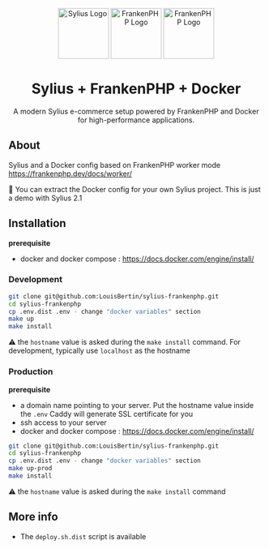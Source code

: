 <p align="center">
    <img alt="Sylius Logo" src="https://avatars.githubusercontent.com/u/719423?s=280&v=4" height="100">
    <img alt="FrankenPHP Logo" src="https://frankenphp.dev/img/dab.svg" height="100">
    <img alt="FrankenPHP Logo" src="https://training.galaxyproject.org/training-material/topics/admin/images/docker_whale.png" height="100">
</p>

<h1 align="center">Sylius + FrankenPHP + Docker</h1>

<p align="center">A modern Sylius e-commerce setup powered by FrankenPHP and Docker for high-performance applications.</p>

## About
Sylius and a Docker config based on FrankenPHP worker mode https://frankenphp.dev/docs/worker/

🚨 You can extract the Docker config for your own Sylius project. This is just a demo with Sylius 2.1

## Installation

**prerequisite**

- docker and docker compose : https://docs.docker.com/engine/install/

### Development
```bash
git clone git@github.com:LouisBertin/sylius-frankenphp.git
cd sylius-frankenphp
cp .env.dist .env - change "docker variables" section
make up
make install
```

⚠️ the `hostname` value is asked during the `make install` command. For development, typically use `localhost` as the hostname

### Production

**prerequisite**

- a domain name pointing to your server. Put the hostname value inside the `.env` Caddy will generate SSL certificate for you
- ssh access to your server
- docker and docker compose : https://docs.docker.com/engine/install/

```bash
git clone git@github.com:LouisBertin/sylius-frankenphp.git
cd sylius-frankenphp
cp .env.dist .env - change "docker variables" section
make up-prod
make install
```

⚠️ the `hostname` value is asked during the `make install` command

## More info

- The `deploy.sh.dist` script is available
